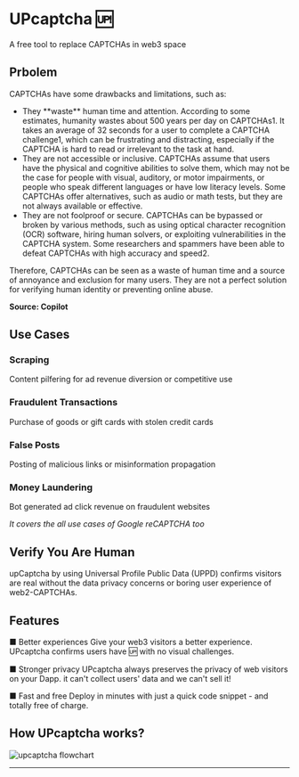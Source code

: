 # UPcaptcha 🆙

A free tool to replace CAPTCHAs in web3 space

## Prbolem

CAPTCHAs have some drawbacks and limitations, such as:

<ul>
    <li>
    They **waste** human time and attention. According to some estimates, humanity wastes about 500 years per day on CAPTCHAs1. It takes an average of 32 seconds for a user to complete a CAPTCHA challenge1, which can be frustrating and distracting, especially if the CAPTCHA is hard to read or irrelevant to the task at hand.
    </li>
        <li>
They are not accessible or inclusive. CAPTCHAs assume that users have the physical and cognitive abilities to solve them, which may not be the case for people with visual, auditory, or motor impairments, or people who speak different languages or have low literacy levels. Some CAPTCHAs offer alternatives, such as audio or math tests, but they are not always available or effective.
    </li>
        <li>
They are not foolproof or secure. CAPTCHAs can be bypassed or broken by various methods, such as using optical character recognition (OCR) software, hiring human solvers, or exploiting vulnerabilities in the CAPTCHA system. Some researchers and spammers have been able to defeat CAPTCHAs with high accuracy and speed2.
    </li>
</ul>

Therefore, CAPTCHAs can be seen as a waste of human time and a source of annoyance and exclusion for many users. They are not a perfect solution for verifying human identity or preventing online abuse.

**Source: Copilot**

## Use Cases
### Scraping
Content pilfering for ad revenue diversion or competitive use
### Fraudulent Transactions
Purchase of goods or gift cards with stolen credit cards
### False Posts
Posting of malicious links or misinformation propagation
### Money Laundering
Bot generated ad click revenue on fraudulent websites

<i>It covers the all use cases of Google reCAPTCHA too</i>

## Verify You Are Human

upCaptcha by using Universal Profile Public Data (UPPD) confirms visitors are real without the data privacy concerns or boring user experience of web2-CAPTCHAs.

## Features

■ Better experiences
Give your web3 visitors a better experience. UPcaptcha confirms users have 🆙 with no visual challenges.

■ Stronger privacy
UPcaptcha always preserves the privacy of web visitors on your Dapp. it can't collect users' data and we can't sell it!

■ Fast and free
Deploy in minutes with just a quick code snippet - and totally free of charge.

## How UPcaptcha works?

![upcaptcha flowchart](https://raw.githubusercontent.com/web3senior/upcaptcha/main/src/assets/upcaptcha-flowchart.png?token=GHSAT0AAAAAACKLESRYHKJCBHO6MC5I7YQUZLEAQ7A)

---
